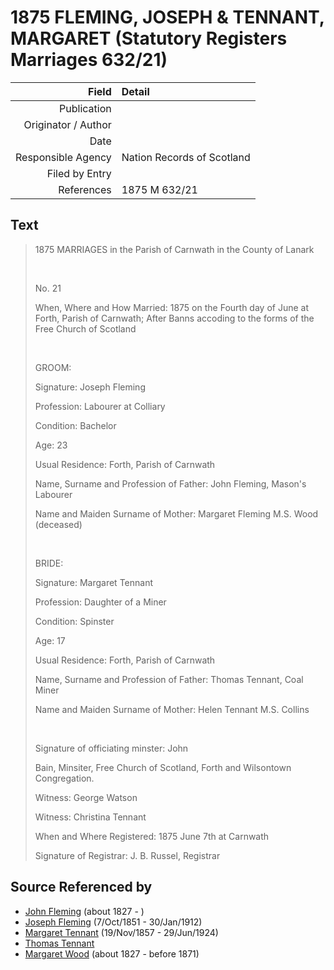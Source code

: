 ﻿---
layout: page
permalink: /sources/s26043109
---

# 1875 FLEMING, JOSEPH & TENNANT, MARGARET (Statutory Registers Marriages 632/21)

Field | Detail
---:|:---
Publication | 
Originator / Author | 
Date | 
Responsible Agency | Nation Records of Scotland
Filed by Entry | 
References | 1875 M 632/21

## Text

> 1875 MARRIAGES in the Parish of Carnwath in the County of Lanark
>
> <br/>
>
> No. 21
>
> When, Where and How Married: 1875 on the Fourth day of June at Forth, Parish of Carnwath; After Banns accoding to the forms of the Free Church of Scotland
>
> <br/>
>
> GROOM:
>
> Signature: Joseph Fleming
>
> Profession: Labourer at Colliary
>
> Condition: Bachelor
>
> Age: 23
>
> Usual Residence: Forth, Parish of Carnwath
>
> Name, Surname and Profession of Father: John Fleming, Mason's Labourer
>
> Name and Maiden Surname of Mother: Margaret Fleming M.S. Wood (deceased)
>
> <br/>
>
> BRIDE:
>
> Signature: Margaret Tennant
>
> Profession: Daughter of a Miner
>
> Condition: Spinster
>
> Age: 17
>
> Usual Residence: Forth, Parish of Carnwath
>
> Name, Surname and Profession of Father: Thomas Tennant, Coal Miner
>
> Name and Maiden Surname of Mother: Helen Tennant M.S. Collins
>
> <br/>
>
> Signature of officiating minster: John 
>
> Bain, Minsiter, Free Church of Scotland, Forth and Wilsontown Congregation.
>
> Witness: George Watson
>
> Witness: Christina Tennant
>
> When and Where Registered: 1875 June 7th at Carnwath
>
> Signature of Registrar: J. B. Russel, Registrar
>

## Source Referenced by

* [John Fleming](../people/@39983533@-john-fleming-b1827-d.md) (about 1827 - )
* [Joseph Fleming](../people/@57117702@-joseph-fleming-b1851-10-7-d1912-1-30.md) (7/Oct/1851 - 30/Jan/1912)
* [Margaret Tennant](../people/@14002910@-margaret-tennant-b1857-11-19-d1924-6-29.md) (19/Nov/1857 - 29/Jun/1924)
* [Thomas Tennant](../people/@12974870@-thomas-tennant-b-d.md)
* [Margaret Wood](../people/@50500805@-margaret-wood-b1827-d1871.md) (about 1827 - before 1871)
